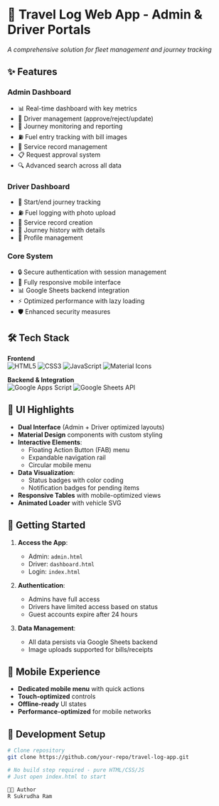 # 🚗 Travel Log Web App - Admin & Driver Portals

*A comprehensive solution for fleet management and journey tracking*

## ✨ Features

### **Admin Dashboard**
- 📊 Real-time dashboard with key metrics
- 👥 Driver management (approve/reject/update)
- 🚗 Journey monitoring and reporting
- ⛽ Fuel entry tracking with bill images
- 🔧 Service record management
- 📋 Request approval system
- 🔍 Advanced search across all data

### **Driver Dashboard**
- 🚦 Start/end journey tracking
- ⛽ Fuel logging with photo upload
- 🔧 Service record creation
- 📅 Journey history with details
- 👤 Profile management

### **Core System**
- 🔒 Secure authentication with session management
- 📱 Fully responsive mobile interface
- 📊 Google Sheets backend integration
- ⚡ Optimized performance with lazy loading
- 🛡️ Enhanced security measures

## 🛠️ Tech Stack

**Frontend**  
![HTML5](https://img.shields.io/badge/HTML5-E34F26?style=flat&logo=html5&logoColor=white)
![CSS3](https://img.shields.io/badge/CSS3-1572B6?style=flat&logo=css3&logoColor=white)
![JavaScript](https://img.shields.io/badge/JavaScript-F7DF1E?style=flat&logo=javascript&logoColor=black)
![Material Icons](https://img.shields.io/badge/Material_Icons-2196F3?style=flat&logo=material-design&logoColor=white)

**Backend & Integration**  
![Google Apps Script](https://img.shields.io/badge/Google%20Apps%20Script-4285F4?style=flat&logo=google-cloud&logoColor=white)
![Google Sheets API](https://img.shields.io/badge/Google%20Sheets-34A853?style=flat&logo=google-sheets&logoColor=white)

## 🎨 UI Highlights

- **Dual Interface** (Admin + Driver optimized layouts)
- **Material Design** components with custom styling
- **Interactive Elements**:
  - Floating Action Button (FAB) menu
  - Expandable navigation rail
  - Circular mobile menu
- **Data Visualization**:
  - Status badges with color coding
  - Notification badges for pending items
- **Responsive Tables** with mobile-optimized views
- **Animated Loader** with vehicle SVG

## 🚀 Getting Started

1. **Access the App**:
   - Admin: `admin.html`
   - Driver: `dashboard.html`
   - Login: `index.html`

2. **Authentication**:
   - Admins have full access
   - Drivers have limited access based on status
   - Guest accounts expire after 24 hours

3. **Data Management**:
   - All data persists via Google Sheets backend
   - Image uploads supported for bills/receipts

## 📱 Mobile Experience

- **Dedicated mobile menu** with quick actions
- **Touch-optimized** controls
- **Offline-ready** UI states
- **Performance-optimized** for mobile networks

## 🔧 Development Setup

```bash
# Clone repository
git clone https://github.com/your-repo/travel-log-app.git

# No build step required - pure HTML/CSS/JS
# Just open index.html to start

👨‍💻 Author
R Sukrudha Ram
